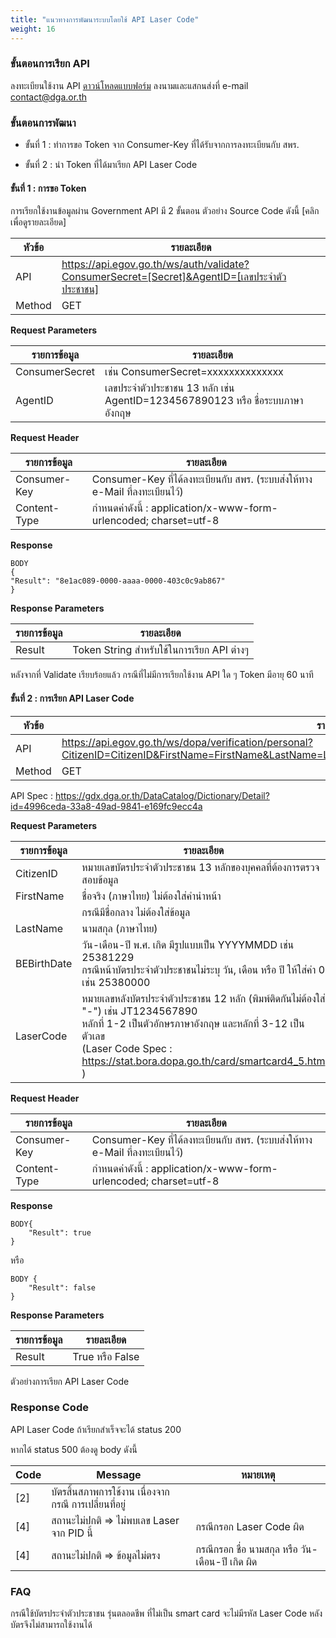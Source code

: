 ```yaml
---
title: "แนวทางการพัฒนาระบบโดยใช้ API Laser Code"
weight: 16
---
```


### ขั้นตอนการเรียก API
  
ลงทะเบียนใช้งาน API [ดาวน์โหลดแบบฟอร์ม](@assets/files/FM-C17-016-Rev.2-GDX.pdf) ลงนามและแสกนส่งที่ e-mail contact@dga.or.th

### ขั้นตอนการพัฒนา

* ขั้นที่ 1 : ทำการขอ Token จาก Consumer-Key ที่ได้รับจากการลงทะเบียนกับ สพร.

* ขั้นที่ 2 : นำ Token ที่ได้มาเรียก API Laser Code

#### ขั้นที่ 1 : การขอ Token
  
การเรียกใช้งานข้อมูลผ่าน Government API มี 2 ขั้นตอน ตัวอย่าง Source Code ดังนี้ [คลิกเพื่อดูรายละเอียด] 

| หัวข้อ | รายละเอียด |
| --- | --- |
| API | https://api.egov.go.th/ws/auth/validate?ConsumerSecret=[Secret]&AgentID=[เลขประจำตัวประชาชน] |
| Method | GET |

**Request Parameters**

| รายการข้อมูล | รายละเอียด |
| --- | --- |
| ConsumerSecret | เช่น ConsumerSecret=xxxxxxxxxxxxxx |
| AgentID | เลขประจำตัวประชาชน 13 หลัก เช่น AgentID=1234567890123 หรือ ชื่อระบบภาษาอังกฤษ |

**Request Header**

| รายการข้อมูล | รายละเอียด |
| --- | --- |
| Consumer-Key | Consumer-Key ที่ได้ลงทะเบียนกับ สพร. (ระบบส่งให้ทาง e-Mail ที่ลงทะเบียนไว้) |
| Content-Type | กำหนดค่าดังนี้ : application/x-www-form-urlencoded; charset=utf-8 |

**Response**

```
BODY
{
"Result": "8e1ac089-0000-aaaa-0000-403c0c9ab867"
}
```

**Response Parameters**

| รายการข้อมูล | รายละเอียด |
| --- | --- |
| Result | Token String สำหรับใช้ในการเรียก API ต่างๆ |

หลังจากที่ Validate เรียบร้อยแล้ว กรณีที่ไม่มีการเรียกใช้งาน API ใด ๆ Token มีอายุ 60 นาที

#### ขั้นที่ 2 : การเรียก API Laser Code

| หัวข้อ | รายละเอียด |
| --- | --- |  
| API | https://api.egov.go.th/ws/dopa/verification/personal?CitizenID=CitizenID&FirstName=FirstName&LastName=LastName&BEBirthDate=BEBirthDate&LaserCode=LaserCode |
| Method | GET |

API Spec : https://gdx.dga.or.th/DataCatalog/Dictionary/Detail?id=4996ceda-33a8-49ad-9841-e169fc9ecc4a

**Request Parameters**

| รายการข้อมูล | รายละเอียด |
| --- | --- |
| CitizenID | หมายเลขบัตรประจำตัวประชาชน 13 หลักของบุคคลที่ต้องการตรวจสอบข้อมูล |
| FirstName | ชื่อจริง (ภาษาไทย) ไม่ต้องใส่คำนำหน้า |
| | กรณีมีชื่อกลาง ไม่ต้องใส่ข้อมูล |
| LastName | นามสกุล (ภาษาไทย) |
| BEBirthDate | วัน-เดือน-ปี พ.ศ. เกิด มีรูปแบบเป็น YYYYMMDD เช่น 25381229 <br /> กรณีหน้าบัตรประจำตัวประชาชนไม่ระบุ วัน, เดือน หรือ ปี ให้ใส่ค่า 0 เช่น 25380000 |
| LaserCode | หมายเลขหลังบัตรประจำตัวประชาชน 12 หลัก (พิมพ์ติดกันไม่ต้องใส่ "-") เช่น JT1234567890 <br /> หลักที่ 1-2 เป็นตัวอักษรภาษาอังกฤษ และหลักที่ 3-12 เป็นตัวเลข <br />(Laser Code Spec : https://stat.bora.dopa.go.th/card/smartcard4_5.htm ) |

**Request Header**

| รายการข้อมูล | รายละเอียด |
| --- | --- |
| Consumer-Key | Consumer-Key ที่ได้ลงทะเบียนกับ สพร. (ระบบส่งให้ทาง e-Mail ที่ลงทะเบียนไว้) |
| Content-Type | กำหนดค่าดังนี้ : application/x-www-form-urlencoded; charset=utf-8 |

**Response**

```
BODY{
    "Result": true
}
```

หรือ

```
BODY {
    "Result": false
}
```
 
**Response Parameters**

| รายการข้อมูล | รายละเอียด |
| --- | --- |
| Result | True หรือ False |

ตัวอย่างการเรียก API Laser Code

### Response Code
  
API Laser Code ถ้าเรียกสำเร็จจะได้ status 200
 
หากได้ status 500 ต้องดู body ดังนี้

| Code | Message | หมายเหตุ |
| --- | --- | --- |
| [2] | บัตรสิ้นสภาพการใช้งาน เนื่องจากกรณี การเปลี่ยนที่อยู่ | |
| [4] | สถานะไม่ปกติ => ไม่พบเลข Laser จาก PID นี้ | กรณีกรอก Laser Code ผิด |
| [4] | สถานะไม่ปกติ => ข้อมูลไม่ตรง | กรณีกรอก ชื่อ นามสกุล หรือ วัน-เดือน-ปี เกิด ผิด |
 
 
### FAQ
  
กรณีใช้บัตรประจำตัวประชาชน รุ่นตลอดชีพ ที่ไม่เป็น smart card จะไม่มีรหัส Laser Code หลังบัตรจึงไม่สามารถใช้งานได้
